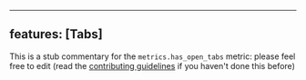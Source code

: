 
---
features: [Tabs]
---

This is a stub commentary for the `metrics.has_open_tabs` metric: please feel free to edit (read the
[contributing guidelines](https://github.com/mozilla/glean-annotations/blob/main/CONTRIBUTING.md)
if you haven't done this before)
